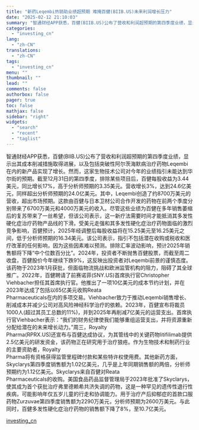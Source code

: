 ```yaml
---
title: "新药Leqembi热销助业绩超预期 难掩百健(BIIB.US)未来利润增长压力"
date: "2025-02-12 21:10:03"
summary: "智通财经APP获悉，百健(BIIB.US)公布了营收和利润超预期的第四季度业绩，显示出其成本削减措..."
categories:
  - "investing_cn"
lang:
  - "zh-CN"
translations:
  - "zh-CN"
tags:
  - "investing_cn"
menu: ""
thumbnail: ""
lead: ""
comments: false
authorbox: false
pager: true
toc: false
mathjax: false
sidebar: "right"
widgets:
  - "search"
  - "recent"
  - "taglist"
---
```


智通财经APP获悉，百健(BIIB.US)公布了营收和利润超预期的第四季度业绩，显示出其成本削减措施取得进展，以及包括突破性阿尔茨海默病治疗药物Leqembi在内的新产品实现了增长。然而，这家生物技术公司对今年的业绩指引未能达到华尔街的预期。截至12月31日的第四季度，排除某些项目后，百健每股收益为3.44美元，同比增长17%，高于分析师预期的3.35美元。营收增长3%，达到24.6亿美元，同样超出分析师预期的24.0亿美元。其中，Leqembi创造了约8700万美元的营收，超出市场预期。这款由百健与日本卫材公司合作开发的药物在前两个季度分别带来了6700万美元和4000万美元的收入。尽管这些业绩为百健在多年销售萎缩后的复苏带来了一丝希望，但该公司表示，这一新疗法需要时间才能抵消其多发性硬化症治疗药物产品线的下滑。受美元走强和其多发性硬化症治疗药物面临的激烈竞争影响，百健预计，2025年经调整后每股收益将在15.25美元至16.25美元之间，低于分析师预期的16.34美元。该公司表示，指引不包括潜在收购或税收和医疗改革的任何影响，因为这些因素难以预测。排除汇率波动影响，预计2025年销售额将下降“中个位数百分比”。2024年，投资者不断抛售百健股票，而截至周二收盘，百健股价今年继续下跌9%，这反映出投资者对Leqembi前景的谨慎态度。该药物于2023年1月获批，但面临物流挑战和欧洲监管机构的阻力，阻碍了其全球推广。2022年，百健聘请了前赛诺菲(SNY.US)首席执行官Christopher   
Viehbacher担任其首席执行官。他推出了一项10亿美元的成本节约计划，并在2023年达成了包括以65亿美元收购Reata   
Pharmaceuticals在内的多项交易。Viehbacher致力于推动Leqembi销售增长、削减成本并减少公司对高风险神经科学治疗的依赖。2023年，百健宣布将裁员1000人(超过其员工总数的11%)，并到2025年再削减7亿美元的运营支出。首席执行官Viehbacher表示：“我们的财务纪律使我们能够重组运营支出，并将资源重新分配给潜在的未来增长动力。”周三，Royalty   
Pharma(RPRX.US)还宣布与百健达成协议，为其管线中的关键药物litifilimab提供2.5亿美元的研发资金，该药物正在研究用于治疗狼疮。作为生物技术和制药行业的主要资助者，Royalty   
Pharma将有资格获得监管里程碑付款和某些特许权使用费。其他新药方面，Skyclarys第四季度销售额为1.02亿美元，几乎是上年同期销售额的两倍，分析师预期约为1.12亿美元。Skyclarys来自百健对Reata   
Pharmaceuticals的收购。美国食品药品监督管理局于2023年批准了Skyclarys，使其成为首个获批治疗弗里德赖希共济失调的药物，这是一种罕见的遗传性退行性疾病，可能影响年仅五岁儿童的行走和协调能力。用于治疗产后抑郁症的首款口服药物Zurzuvae第四季度销售额为2290万美元，分析师预期为2600万美元。与此同时，百健多发性硬化症治疗药物的销售额下降了8%，至10.7亿美元。

[investing_cn](https://cn.investing.com/news/stock-market-news/article-2668132)

